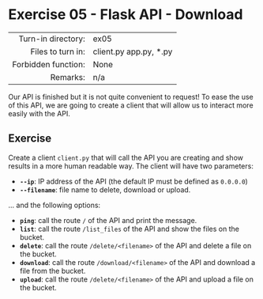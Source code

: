 # Exercise 05 - Flask API - Download

|                         |                    |
| -----------------------:| ------------------ |
|   Turn-in directory:    |  ex05              |
|   Files to turn in:     |  client.py app.py, \*.py |
|   Forbidden function:   |  None              |
|   Remarks:              |  n/a               |


Our API is finished but it is not quite convenient to request! To ease the use of this API, we are going to create a client that will allow us to interact more easily with the API.

## Exercise

Create a client `client.py` that will call the API you are creating and show results in a more human readable way. The client will have two parameters:

- **`--ip`**: IP address of the API (the default IP must be defined as `0.0.0.0`)
- **`--filename`**: file name to delete, download or upload. 

... and the following options:

- **`ping`**: call the route `/` of the API and print the message.
- **`list`**: call the route `/list_files` of the API and show the files on the bucket.
- **`delete`**: call the route `/delete/<filename>` of the API and delete a file on the bucket.
- **`download`**: call the route `/download/<filename>` of the API and download a file from the bucket.
- **`upload`**: call the route `/delete/<filename>` of the API and upload a file on the bucket.